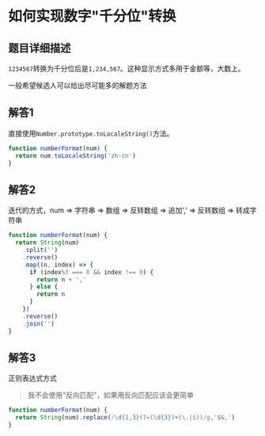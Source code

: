 # 如何实现数字"千分位"转换

## 题目详细描述

`1234567`转换为千分位后是`1,234,567`。这种显示方式多用于金额等，大数上。

一般希望候选人可以给出尽可能多的解题方法

## 解答1

直接使用`Number.prototype.toLocaleString()`方法。

```javascript
function numberFormat(num) {
  return num.toLocaleString('zh-cn')
}
```

## 解答2

迭代的方式，num => 字符串 => 数组 => 反转数组 => 追加',' => 反转数组 => 转成字符串

```javascript
function numberFormat(num) {
  return String(num)
    .split('')
    .reverse()
    .map((n, index) => {
      if (index%3 === 0 && index !== 0) {
        return n + ','
      } else {
        return n
      }
    })
    .reverse()
    .join('')
}

```


## 解答3

正则表达式方式

> 我不会使用"反向匹配"，如果用反向匹配应该会更简单

```javascript
function numberFormat(num) {
  return String(num).replace(/\d{1,3}(?=(\d{3})+(\.|$))/g,'$&,')
}

```
